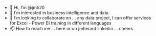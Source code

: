 - 👋 Hi, I’m @jmh20
- 👀 I’m interested in business intelligence and data.
- 💞️ I’m looking to collaborate on ... any data project, I can offer services for Excel - Power BI training in different languages
- 📫 How to reach me ... here or on jmherard linkedin ... cheers

<!---
jmh20/jmh20 is a ✨ special ✨ repository because its `README.md` (this file) appears on your GitHub profile.
You can click the Preview link to take a look at your changes.
--->
